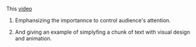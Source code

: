 This [video](https://www.youtube.com/watch?v=unzSpqP5Wq4) 

1. Emphansizing the importannce to control audience's attention.

2. And giving an example of simplyfing a chunk of text with visual design and animation.
